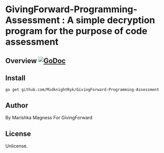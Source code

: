 # GivingForward-Programming-Assessment : A simple decryption program for the purpose of code assessment

## Overview [![GoDoc](https://godoc.org/github.com/MidknightRyk/GivingForward-Programming-Assessment?status.svg)](https://godoc.org/github.com/MidknightRyk/GivingForward-Programming-Assessment)

## Install

```
go get github.com/MidknightRyk/GivingForward-Programming-Assessment
```

## Author

By Marishka Magness
For GivingForward

## License

Unlicense.

